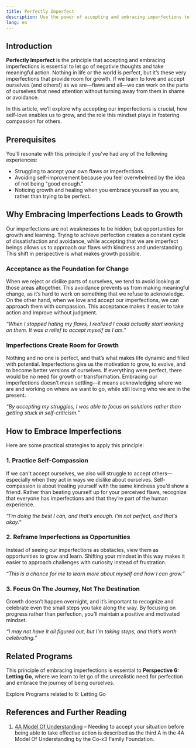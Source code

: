 ```yaml
---
title: Perfectly Imperfect
description: Use the power of accepting and embracing imperfections to truly let go of negative thoughts and take meaningful action.
lang: en
---
```


## Introduction

**Perfectly Imperfect** is the principle that accepting and embracing imperfections is essential to let go of negativie thoughts and take meaningful action. Nothing in life or the world is perfect, but it’s these very imperfections that provide room for growth. If we learn to love and accept ourselves (and others!) as we are—flaws and all—we can work on the parts of ourselves that need attention without turning away from them in shame or avoidance.

In this article, we’ll explore why accepting our imperfections is crucial, how self-love enables us to grow, and the role this mindset plays in fostering compassion for others.

## Prerequisites

You'll resonate with this principle if you've had any of the following experiences:
- Struggling to accept your own flaws or imperfections.
- Avoiding self-improvement because you feel overwhelmed by the idea of not being "good enough."
- Noticing growth and healing when you embrace yourself as you are, rather than trying to be perfect.

## Why Embracing Imperfections Leads to Growth

Our imperfections are not weaknesses to be hidden, but opportunities for growth and learning. Trying to achieve perfection creates a constant cycle of dissatisfaction and avoidance, while accepting that we are imperfect beings allows us to approach our flaws with kindness and understanding. This shift in perspective is what makes growth possible.

### Acceptance as the Foundation for Change

When we reject or dislike parts of ourselves, we tend to avoid looking at those areas altogether. This avoidance prevents us from making meaningful change, as it’s hard to work on something that we refuse to acknowledge. On the other hand, when we love and accept our imperfections, we can approach them with compassion. This acceptance makes it easier to take action and improve without judgment.

_“When I stopped hating my flaws, I realized I could actually start working on them. It was a relief to accept myself as I am.”_

### Imperfections Create Room for Growth

Nothing and no one is perfect, and that’s what makes life dynamic and filled with potential. Imperfections give us the motivation to grow, to evolve, and to become better versions of ourselves. If everything were perfect, there would be no need for growth or transformation. Embracing our imperfections doesn’t mean settling—it means acknowledging where we are and working on where we want to go, while still loving who we are in the present.

_“By accepting my struggles, I was able to focus on solutions rather than getting stuck in self-criticism.”_

## How to Embrace Imperfections

Here are some practical strategies to apply this principle:

### 1. Practice Self-Compassion

If we can't accept ourselves, we also will struggle to accept others—especially when they act in ways we dislike about ourselves. Self-compassion is about treating yourself with the same kindness you’d show a friend. Rather than beating yourself up for your perceived flaws, recognize that everyone has imperfections and that they’re part of the human experience.

_“I’m doing the best I can, and that’s enough. I’m not perfect, and that’s okay.”_

### 2. Reframe Imperfections as Opportunities

Instead of seeing our imperfections as obstacles, view them as opportunities to grow and learn. Shifting your mindset in this way makes it easier to approach challenges with curiosity instead of frustration.

_“This is a chance for me to learn more about myself and how I can grow.”_

### 3. Focus On The Journey, Not The Destination

Growth doesn’t happen overnight, and it’s important to recognize and celebrate even the small steps you take along the way. By focusing on progress rather than perfection, you’ll maintain a positive and motivated mindset.

_“I may not have it all figured out, but I’m taking steps, and that’s worth celebrating.”_

## Related Programs

This principle of embracing imperfections is essential to **Perspective 6: Letting Go**, where we learn to let go of the unrealistic need for perfection and embrace the journey of being ourselves.

<ButtonLink to="/unlock-your-potential/programs?filters=LEVEL_6">Explore Programs related to 6: Letting Go</ButtonLink>

## References and Further Reading

1. [4A Model Of Understanding](/understand-yourself/4a-model-of-understanding) – Needing to accept your situation before being able to take effective action is described as the third A in the 4A Model Of Understanding by the Co-x3 Family Foundation. 